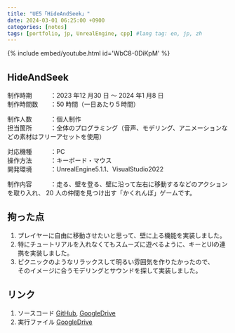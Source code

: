 ```yaml
---
title: "UE5「HideAndSeek」"
date: 2024-03-01 06:25:00 +0900 
categories: [notes]
tags: [portfolio, jp, UnrealEngine, cpp] #lang tag: en, jp, zh
---
```


{% include embed/youtube.html id='WbC8-0DiKpM' %}

## HideAndSeek　　

制作時期　　　：2023 年12 月30 日 ～ 2024 年1 月8 日  
制作時間数　　：50 時間（一日あたり５時間）

制作人数　　　：個人制作  
担当箇所　　　：全体のプログラミング（音声、モデリング、アニメーションなどの素材はフリーアセットを使用）

対応機種　　　：PC  
操作方法　　　：キーボード・マウス  
開発環境　　　：UnrealEngine5.1.1、VisualStudio2022  

制作内容　　　：走る、壁を登る、壁に沿って左右に移動するなどのアクションを取り入れ、  20 人の仲間を見つけ出す「かくれんぼ」ゲームです。  

## 拘った点

1. プレイヤーに自由に移動させたいと思って、壁に上る機能を実装しました。
2. 特にチュートリアルを入れなくてもスムーズに遊べるように、キーとUIの連携を実装しました。
3. ピクニックのようなリラックスして明るい雰囲気を作りたかったので、  
        そのイメージに合うモデリングとサウンドを探して実装しました。  

## リンク  
1. ソースコード [GitHub](https://github.com/melposyrup/ue5practice), [GoogleDrive](https://drive.google.com/drive/folders/14o3I3IbWCNOp6P8uDQd2MWZWUmgB0wKq?usp=drive_link)  
2. 実行ファイル [GoogleDrive](https://drive.google.com/drive/folders/1v9edrZSvMYxz_sVZL2dHAu6v0MqWRchx?usp=drive_link)  